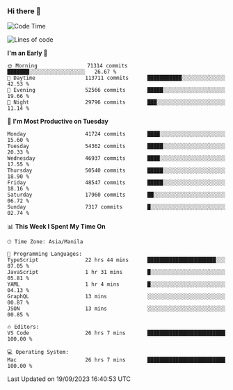 ### Hi there 👋

<!--START_SECTION:waka-->
![Code Time](http://img.shields.io/badge/Code%20Time-4%2C343%20hrs%2018%20mins-blue)

![Lines of code](https://img.shields.io/badge/From%20Hello%20World%20I%27ve%20Written-105.3%20million%20lines%20of%20code-blue)

**I'm an Early 🐤** 

```text
🌞 Morning                71314 commits       ███████░░░░░░░░░░░░░░░░░░   26.67 % 
🌆 Daytime                113711 commits      ███████████░░░░░░░░░░░░░░   42.53 % 
🌃 Evening                52566 commits       █████░░░░░░░░░░░░░░░░░░░░   19.66 % 
🌙 Night                  29796 commits       ███░░░░░░░░░░░░░░░░░░░░░░   11.14 % 
```
📅 **I'm Most Productive on Tuesday** 

```text
Monday                   41724 commits       ████░░░░░░░░░░░░░░░░░░░░░   15.60 % 
Tuesday                  54362 commits       █████░░░░░░░░░░░░░░░░░░░░   20.33 % 
Wednesday                46937 commits       ████░░░░░░░░░░░░░░░░░░░░░   17.55 % 
Thursday                 50540 commits       █████░░░░░░░░░░░░░░░░░░░░   18.90 % 
Friday                   48547 commits       █████░░░░░░░░░░░░░░░░░░░░   18.16 % 
Saturday                 17960 commits       ██░░░░░░░░░░░░░░░░░░░░░░░   06.72 % 
Sunday                   7317 commits        █░░░░░░░░░░░░░░░░░░░░░░░░   02.74 % 
```


📊 **This Week I Spent My Time On** 

```text
🕑︎ Time Zone: Asia/Manila

💬 Programming Languages: 
TypeScript               22 hrs 44 mins      ██████████████████████░░░   87.05 % 
JavaScript               1 hr 31 mins        █░░░░░░░░░░░░░░░░░░░░░░░░   05.81 % 
YAML                     1 hr 4 mins         █░░░░░░░░░░░░░░░░░░░░░░░░   04.13 % 
GraphQL                  13 mins             ░░░░░░░░░░░░░░░░░░░░░░░░░   00.87 % 
JSON                     13 mins             ░░░░░░░░░░░░░░░░░░░░░░░░░   00.85 % 

🔥 Editors: 
VS Code                  26 hrs 7 mins       █████████████████████████   100.00 % 

💻 Operating System: 
Mac                      26 hrs 7 mins       █████████████████████████   100.00 % 
```


 Last Updated on 19/09/2023 16:40:53 UTC
<!--END_SECTION:waka-->


<!--
**rad182/rad182** is a ✨ _special_ ✨ repository because its `README.md` (this file) appears on your GitHub profile.

Here are some ideas to get you started:

- 🔭 I’m currently working on ...
- 🌱 I’m currently learning ...
- 👯 I’m looking to collaborate on ...
- 🤔 I’m looking for help with ...
- 💬 Ask me about ...
- 📫 How to reach me: ...
- 😄 Pronouns: ...
- ⚡ Fun fact: ...
-->

